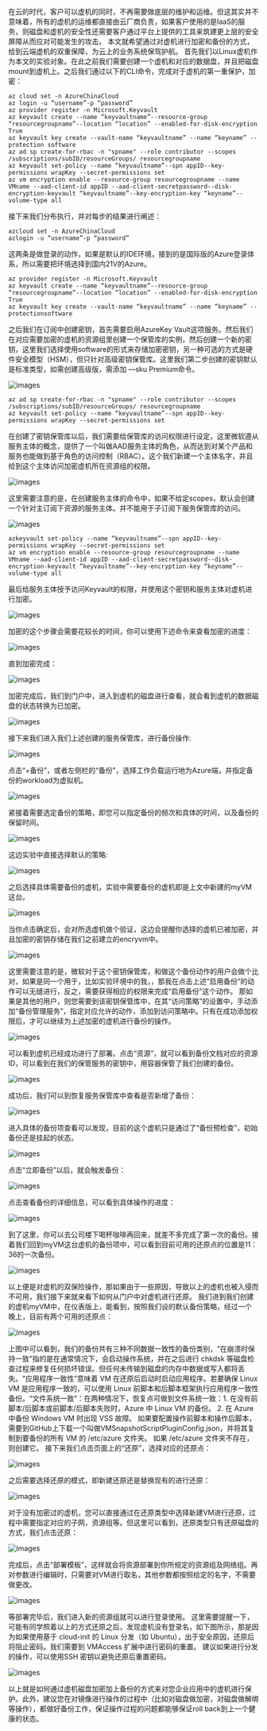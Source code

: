 在云的时代，客户可以虚机的同时，不再需要做底层的维护和运维。但这其实并不意味着，所有的虚机的运维都直接由云厂商负责，如果客户使用的是IaaS的服务，则磁盘和虚机的安全性还需要客户通过平台上提供的工具来筑建更上层的安全屏障从而应对可能发生的攻击。
本文就希望通过对虚机进行加密和备份的方式，给到云端虚机的双重保障，为云上的业务系统保驾护航。
首先我们以Linux虚机作为本文的实验对象。在此之前我们需要创建一个虚机和对应的数据盘，并且把磁盘mount到虚机上。之后我们通过以下的CLI命令，完成对于虚机的第一重保护，加密：

```
az cloud set -n AzureChinaCloud
az login -u “username”-p “password”
az provider register -n Microsoft.Keyvault
az keyvault create --name “keyvaultname”--resource-group “resourcegroupname”--location “location” --enabled-for-disk-encryption True
az keyvault key create --vault-name “keyvaultname” --name “keyname” --protection software
az ad sp create-for-rbac -n "spname" --role contributor --scopes /subscriptions/subID/resourceGroups/ resourcegroupname
az keyvault set-policy --name “keyvaultname”--spn appID--key-permissions wrapKey --secret-permissions set
az vm encryption enable --resource-group resourcegroupname --name VMname --aad-client-id appID --aad-client-secretpassword--disk-encryption-keyvault “keyvaultname”--key-encryption-key “keyname”--volume-type all
```

接下来我们分布执行，并对每步的结果进行阐述：

```
azcloud set -n AzureChinaCloud
azlogin -u “username”-p “password”
```

这两条是做登录的动作，如果是默认的IDE环境，接到的是国际版的Azure登录体系，所以需要把环境选择到国内21V的Azure。

```
az provider register -n Microsoft.Keyvault
az keyvault create --name “keyvaultname”--resource-group “resourcegroupname”--location “location” --enabled-for-disk-encryption True
az keyvault key create --vault-name “keyvaultname” --name “keyname” --protectionsoftware
```

之后我们在订阅中创建密钥，首先需要启用AzureKey Vault这项服务。然后我们在对应需要加密的虚机的资源组里创建一个保管库的实例，然后创建一个新的密钥，这里我们选择使用software的形式来存储加密密钥，另一种可选的方式是硬件安全模型（HSM），但只针对高级密钥保管库。这里我们第二步创建的密钥默认是标准类型，如需创建高级版，需添加 —sku Premium命令。

![images](https://github.com/CohenLyon/OCPChinaPTSALLDOCS/blob/patch-1/01.BLOG/images/%E5%8F%8C%E9%87%8D%E4%BF%9D%E6%8A%A4%EF%BC%8C%E5%8A%A0%E5%9B%BA%E4%BA%91%E7%AB%AF%E7%9A%84%E8%99%9A%E6%9C%BA01.webp)

```
az ad sp create-for-rbac -n "spname" --role contributor --scopes /subscriptions/subID/resourceGroups/ resourcegroupname
az keyvault set-policy --name “keyvaultname”--spn appID--key-permissions wrapKey --secret-permissions set
```

在创建了密钥保管库以后，我们需要给保管库的访问权限进行设定，这里微软遵从服务主体的概念，提供了一个叫做AAD服务主体的角色，从而达到对某个产品和服务也能做到基于角色的访问控制（RBAC）。这个我们新建一个主体名字，并且给到这个主体访问加密虚机所在资源组的权限。

![images](https://github.com/CohenLyon/OCPChinaPTSALLDOCS/blob/patch-1/01.BLOG/images/%E5%8F%8C%E9%87%8D%E4%BF%9D%E6%8A%A4%EF%BC%8C%E5%8A%A0%E5%9B%BA%E4%BA%91%E7%AB%AF%E7%9A%84%E8%99%9A%E6%9C%BA02.webp)

这里需要注意的是，在创建服务主体的命令中，如果不给定scopes，默认会创建一个针对主订阅下资源的服务主体。并不能用于子订阅下服务保管库的访问。

![images](https://github.com/CohenLyon/OCPChinaPTSALLDOCS/blob/patch-1/01.BLOG/images/%E5%8F%8C%E9%87%8D%E4%BF%9D%E6%8A%A4%EF%BC%8C%E5%8A%A0%E5%9B%BA%E4%BA%91%E7%AB%AF%E7%9A%84%E8%99%9A%E6%9C%BA03.webp)

```
azkeyvault set-policy --name “keyvaultname”--spn appID--key-permissions wrapKey --secret-permissions set
az vm encryption enable --resource-group resourcegroupname --name VMname --aad-client-id appID --aad-client-secretpassword--disk-encryption-keyvault “keyvaultname”--key-encryption-key “keyname”--volume-type all
```

最后给服务主体授予访问Keyvault的权限，并使用这个密钥和服务主体对虚机进行加密。

![images](https://github.com/CohenLyon/OCPChinaPTSALLDOCS/blob/patch-1/01.BLOG/images/%E5%8F%8C%E9%87%8D%E4%BF%9D%E6%8A%A4%EF%BC%8C%E5%8A%A0%E5%9B%BA%E4%BA%91%E7%AB%AF%E7%9A%84%E8%99%9A%E6%9C%BA04.webp)

加密的这个步骤会需要花较长的时间，你可以使用下述命令来查看加密的进度：

![images](https://github.com/CohenLyon/OCPChinaPTSALLDOCS/blob/patch-1/01.BLOG/images/%E5%8F%8C%E9%87%8D%E4%BF%9D%E6%8A%A4%EF%BC%8C%E5%8A%A0%E5%9B%BA%E4%BA%91%E7%AB%AF%E7%9A%84%E8%99%9A%E6%9C%BA05.webp)

直到加密完成：

![images](https://github.com/CohenLyon/OCPChinaPTSALLDOCS/blob/patch-1/01.BLOG/images/%E5%8F%8C%E9%87%8D%E4%BF%9D%E6%8A%A4%EF%BC%8C%E5%8A%A0%E5%9B%BA%E4%BA%91%E7%AB%AF%E7%9A%84%E8%99%9A%E6%9C%BA07.webp)

加密完成后，我们到门户中，进入到虚机的磁盘进行查看，就会看到虚机的数据磁盘的状态转换为已加密。

![images](https://github.com/CohenLyon/OCPChinaPTSALLDOCS/blob/patch-1/01.BLOG/images/%E5%8F%8C%E9%87%8D%E4%BF%9D%E6%8A%A4%EF%BC%8C%E5%8A%A0%E5%9B%BA%E4%BA%91%E7%AB%AF%E7%9A%84%E8%99%9A%E6%9C%BA08.webp)

接下来我们进入我们上述创建的服务保管库，进行备份操作:

![images](https://github.com/CohenLyon/OCPChinaPTSALLDOCS/blob/patch-1/01.BLOG/images/%E5%8F%8C%E9%87%8D%E4%BF%9D%E6%8A%A4%EF%BC%8C%E5%8A%A0%E5%9B%BA%E4%BA%91%E7%AB%AF%E7%9A%84%E8%99%9A%E6%9C%BA09.webp)

点击“+备份”，或者左侧栏的“备份”，选择工作负载运行地为Azure端，并指定备份的workload为虚拟机。

![images](https://github.com/CohenLyon/OCPChinaPTSALLDOCS/blob/patch-1/01.BLOG/images/%E5%8F%8C%E9%87%8D%E4%BF%9D%E6%8A%A4%EF%BC%8C%E5%8A%A0%E5%9B%BA%E4%BA%91%E7%AB%AF%E7%9A%84%E8%99%9A%E6%9C%BA10.webp)

紧接着需要选定备份的策略，即您可以指定备份的频次和具体的时间，以及备份的保留时间。

![images](https://github.com/CohenLyon/OCPChinaPTSALLDOCS/blob/patch-1/01.BLOG/images/%E5%8F%8C%E9%87%8D%E4%BF%9D%E6%8A%A4%EF%BC%8C%E5%8A%A0%E5%9B%BA%E4%BA%91%E7%AB%AF%E7%9A%84%E8%99%9A%E6%9C%BA11.webp)

这边实验中直接选择默认的策略:

![images](https://github.com/CohenLyon/OCPChinaPTSALLDOCS/blob/patch-1/01.BLOG/images/%E5%8F%8C%E9%87%8D%E4%BF%9D%E6%8A%A4%EF%BC%8C%E5%8A%A0%E5%9B%BA%E4%BA%91%E7%AB%AF%E7%9A%84%E8%99%9A%E6%9C%BA12.webp)

之后选择具体需要备份的虚机，实验中需要备份的虚机即是上文中新建的myVM这台。

![images](https://github.com/CohenLyon/OCPChinaPTSALLDOCS/blob/patch-1/01.BLOG/images/%E5%8F%8C%E9%87%8D%E4%BF%9D%E6%8A%A4%EF%BC%8C%E5%8A%A0%E5%9B%BA%E4%BA%91%E7%AB%AF%E7%9A%84%E8%99%9A%E6%9C%BA13.webp)

当你点击确定后，会对所选虚机做个验证，这边会提醒你选择的虚机已被加密，并且加密的密钥存储在我们之前建立的encryvm中。

![images](https://github.com/CohenLyon/OCPChinaPTSALLDOCS/blob/patch-1/01.BLOG/images/%E5%8F%8C%E9%87%8D%E4%BF%9D%E6%8A%A4%EF%BC%8C%E5%8A%A0%E5%9B%BA%E4%BA%91%E7%AB%AF%E7%9A%84%E8%99%9A%E6%9C%BA14.webp)

这里需要注意的是，微软对于这个密钥保管库，和做这个备份动作的用户会做个比对，如果是同一个用于，比如实验环境中的我，，那我在点击上述“启用备份”的动作可以无缝进行，反之，需要获得相应的权限来完成“启用备份”这个动作。
那如果是其他的用户，则您需要到该密钥保管库中，在其“访问策略”的设置中，手动添加“备份管理服务”，指定对应允许的动作，添加到访问策略中。只有在成功添加权限后，才可以继续为上述加密的虚机进行备份的操作。

![images](https://github.com/CohenLyon/OCPChinaPTSALLDOCS/blob/patch-1/01.BLOG/images/%E5%8F%8C%E9%87%8D%E4%BF%9D%E6%8A%A4%EF%BC%8C%E5%8A%A0%E5%9B%BA%E4%BA%91%E7%AB%AF%E7%9A%84%E8%99%9A%E6%9C%BA15.webp)

可以看到虚机已经成功进行了部署。点击“资源”，就可以看到备份文档对应的资源ID，可以看到在我们的保管服务的密钥中，用容器保管了我们创建的备份。

![images](https://github.com/CohenLyon/OCPChinaPTSALLDOCS/blob/patch-1/01.BLOG/images/%E5%8F%8C%E9%87%8D%E4%BF%9D%E6%8A%A4%EF%BC%8C%E5%8A%A0%E5%9B%BA%E4%BA%91%E7%AB%AF%E7%9A%84%E8%99%9A%E6%9C%BA16.webp)

成功后，我们可以到恢复服务保管库中查看是否新增了备份：

![images](https://github.com/CohenLyon/OCPChinaPTSALLDOCS/blob/patch-1/01.BLOG/images/%E5%8F%8C%E9%87%8D%E4%BF%9D%E6%8A%A4%EF%BC%8C%E5%8A%A0%E5%9B%BA%E4%BA%91%E7%AB%AF%E7%9A%84%E8%99%9A%E6%9C%BA17.webp)

进入具体的备份项查看可以发现，目前的这个虚机只是通过了“备份预检查”，初始备份还是挂起的状态。

![images](https://github.com/CohenLyon/OCPChinaPTSALLDOCS/blob/patch-1/01.BLOG/images/%E5%8F%8C%E9%87%8D%E4%BF%9D%E6%8A%A4%EF%BC%8C%E5%8A%A0%E5%9B%BA%E4%BA%91%E7%AB%AF%E7%9A%84%E8%99%9A%E6%9C%BA18.webp)

点击“立即备份”以后，就会触发备份：

![images](https://github.com/CohenLyon/OCPChinaPTSALLDOCS/blob/patch-1/01.BLOG/images/%E5%8F%8C%E9%87%8D%E4%BF%9D%E6%8A%A4%EF%BC%8C%E5%8A%A0%E5%9B%BA%E4%BA%91%E7%AB%AF%E7%9A%84%E8%99%9A%E6%9C%BA19.webp)

点击查看备份的详细信息，可以看到具体操作的进度：

![images](https://github.com/CohenLyon/OCPChinaPTSALLDOCS/blob/patch-1/01.BLOG/images/%E5%8F%8C%E9%87%8D%E4%BF%9D%E6%8A%A4%EF%BC%8C%E5%8A%A0%E5%9B%BA%E4%BA%91%E7%AB%AF%E7%9A%84%E8%99%9A%E6%9C%BA20.webp)

到了这里，你可以去公司楼下喝杯咖啡再回来，就差不多完成了第一次的备份。接着我们回到myVM这台虚机的备份项中，可以看到目前可用的还原点的位置是11：36的一次备份。

![images](https://github.com/CohenLyon/OCPChinaPTSALLDOCS/blob/patch-1/01.BLOG/images/%E5%8F%8C%E9%87%8D%E4%BF%9D%E6%8A%A4%EF%BC%8C%E5%8A%A0%E5%9B%BA%E4%BA%91%E7%AB%AF%E7%9A%84%E8%99%9A%E6%9C%BA21.webp)

以上便是对虚机的双保险操作，那如果由于一些原因，导致以上的虚机也被入侵而不可用，我们接下来就来看下如何从门户中对虚机进行还原。
我们进到我们创建的虚机myVM中，在仪表版上，能看到，按照我们设的默认备份策略，经过一个晚上，目前有两个可用的还原点：

![images](https://github.com/CohenLyon/OCPChinaPTSALLDOCS/blob/patch-1/01.BLOG/images/%E5%8F%8C%E9%87%8D%E4%BF%9D%E6%8A%A4%EF%BC%8C%E5%8A%A0%E5%9B%BA%E4%BA%91%E7%AB%AF%E7%9A%84%E8%99%9A%E6%9C%BA22.webp)

上图中可以看到，我们的备份共有三种不同数据一致性的备份类别，“在崩溃时保持一致”指的是在通常情况下，会启动操作系统，并在之后进行 chkdsk 等磁盘检查过程来修复任何损坏错误。但任何未传输到磁盘的内存中数据或写入都将丢失。“应用程序一致性”意味着 VM 在还原后启动时启动应用程序。若要确保 Linux VM 是应用程序一致的，可以使用 Linux 前脚本和后脚本框架执行应用程序一致性备份。“文件系统一致”：在两种情况下，恢复点可做到文件系统一致：1. 在没有前脚本/后脚本或前脚本/后脚本失败时，Azure 中 Linux VM 的备份。 2. 在 Azure 中备份 Windows VM 时出现 VSS 故障。
如果要配置操作前脚本和操作后脚本，需要到GitHub上下载一个叫做VMSnapshotScriptPluginConfig.json，并将其复制到要备份的所有 VM 的 /etc/azure 文件夹。 如果 /etc/azure 文件夹不存在，则创建它。
  接下来我们点击页面上的“还原”，选择对应的还原点：
  
![images](https://github.com/CohenLyon/OCPChinaPTSALLDOCS/blob/patch-1/01.BLOG/images/%E5%8F%8C%E9%87%8D%E4%BF%9D%E6%8A%A4%EF%BC%8C%E5%8A%A0%E5%9B%BA%E4%BA%91%E7%AB%AF%E7%9A%84%E8%99%9A%E6%9C%BA23.webp)

之后需要选择还原的模式，即新建还原还是替换现有的进行还原：

![images](https://github.com/CohenLyon/OCPChinaPTSALLDOCS/blob/patch-1/01.BLOG/images/%E5%8F%8C%E9%87%8D%E4%BF%9D%E6%8A%A4%EF%BC%8C%E5%8A%A0%E5%9B%BA%E4%BA%91%E7%AB%AF%E7%9A%84%E8%99%9A%E6%9C%BA24.webp)

对于没有加密过的虚机，您可以直接通过在还原类型中选择新建VM进行还原，过程中需要指定对应的子网，资源组等。但这里可以看到，还原类型只有还原磁盘的方式，我们点击还原：

![images](https://github.com/CohenLyon/OCPChinaPTSALLDOCS/blob/patch-1/01.BLOG/images/%E5%8F%8C%E9%87%8D%E4%BF%9D%E6%8A%A4%EF%BC%8C%E5%8A%A0%E5%9B%BA%E4%BA%91%E7%AB%AF%E7%9A%84%E8%99%9A%E6%9C%BA25.webp)

完成后，点击“部署模板”，这样就会将资源部署到你所规定的资源组及网络组。再对参数进行编辑时，只需要对VM进行取名，其他参数都按照给定的名字，不需要做更改。

![images](https://github.com/CohenLyon/OCPChinaPTSALLDOCS/blob/patch-1/01.BLOG/images/%E5%8F%8C%E9%87%8D%E4%BF%9D%E6%8A%A4%EF%BC%8C%E5%8A%A0%E5%9B%BA%E4%BA%91%E7%AB%AF%E7%9A%84%E8%99%9A%E6%9C%BA26.webp)

等部署完毕后，我们进入新的资源组就可以进行登录使用。
这里需要提醒一下，可能有同学照着以上的方式还原之后，发现虚机没有登录名，如下图所示，那是因为如果使用基于 cloud-init 的 Linux 分发（如 Ubuntu），出于安全原因，还原后将阻止密码。我们需要到 VMAccess 扩展中进行密码的重置。 建议如果进行分发的操作，可以使用SSH 密钥以避免还原后重置密码。

![images](https://github.com/CohenLyon/OCPChinaPTSALLDOCS/blob/patch-1/01.BLOG/images/%E5%8F%8C%E9%87%8D%E4%BF%9D%E6%8A%A4%EF%BC%8C%E5%8A%A0%E5%9B%BA%E4%BA%91%E7%AB%AF%E7%9A%84%E8%99%9A%E6%9C%BA27.webp)

以上就是如何通过虚机磁盘加密加上备份的方式来对您企业应用中的虚机进行保护。此外，建议您在对镜像进行操作的过程中（比如对磁盘做加密，对磁盘做解绑等操作），都做好备份工作，保证操作过程的问题都能够保证roll back到上一个健康的状态。
